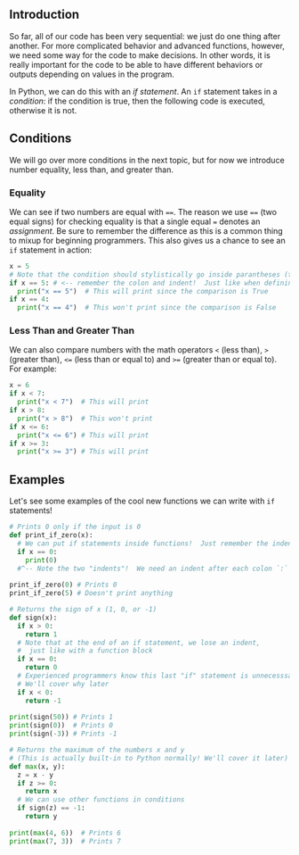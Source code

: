 ## Introduction

So far, all of our code has been very sequential: we just do one thing after another.  For more complicated behavior and advanced functions, however, we need some way for the code to make decisions.  In other words, it is really important for the code to be able to have different behaviors or outputs depending on values in the program.

In Python, we can do this with an _if statement_.  An `if` statement takes in a _condition_: if the condition is true, then the following code is executed, otherwise it is not.

## Conditions

We will go over more conditions in the next topic, but for now we introduce number equality, less than, and greater than.

### Equality

We can see if two numbers are equal with `==`.  The reason we use `==` (two equal signs) for checking equality is that a single equal `=` denotes an _assignment_.  Be sure to remember the difference as this is a common thing to mixup for beginning programmers.  This also gives us a chance to see an `if` statement in action:

```python
x = 5
# Note that the condition should stylistically go inside parantheses (though it doesn't have to!)
if x == 5: # <-- remember the colon and indent!  Just like when defining functions
  print("x == 5")  # This will print since the comparison is True
if x == 4:
  print("x == 4")  # This won't print since the comparison is False
```

### Less Than and Greater Than

We can also compare numbers with the math operators `<` (less than), `>` (greater than), `<=` (less than or equal to) and `>=` (greater than or equal to).  For example:

```python
x = 6
if x < 7:
  print("x < 7")  # This will print
if x > 8:
  print("x > 8")  # This won't print
if x <= 6:
  print("x <= 6") # This will print
if x >= 3:
  print("x >= 3") # This will print
```

## Examples

Let's see some examples of the cool new functions we can write with `if` statements!

```python
# Prints 0 only if the input is 0
def print_if_zero(x):
  # We can put if statements inside functions!  Just remember the indent
  if x == 0:
    print(0)
  #^-- Note the two "indents"!  We need an indent after each colon `:`
  
print_if_zero(0) # Prints 0
print_if_zero(5) # Doesn't print anything
```

```python
# Returns the sign of x (1, 0, or -1)
def sign(x):
  if x > 0:
    return 1
  # Note that at the end of an if statement, we lose an indent, 
  #  just like with a function block
  if x == 0:
    return 0
  # Experienced programmers know this last "if" statement is unnecesssary!
  # We'll cover why later
  if x < 0:  
    return -1
    
print(sign(50)) # Prints 1
print(sign(0))  # Prints 0
print(sign(-3)) # Prints -1

# Returns the maximum of the numbers x and y
# (This is actually built-in to Python normally! We'll cover it later)
def max(x, y):
  z = x - y
  if z >= 0:
    return x
  # We can use other functions in conditions
  if sign(z) == -1:
    return y
    
print(max(4, 6))  # Prints 6
print(max(7, 3))  # Prints 7
```